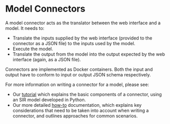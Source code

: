 # Model Connectors

A model connector acts as the translator between the web interface and a model.
It needs to:

* Translate the inputs supplied by the web interface (provided to the connector as a JSON file) to the inputs used by the model.
* Execute the model.
* Translate the output from the model into the output expected by the web interface (again, as a JSON file).

Connectors are implemented as Docker containers.
Both the input and output have to conform to input or output JSON schema respectively.

For more information on writing a connector for a model, please see:

* Our [tutorial](connector-tutorial/) which explains the basic components of a connector, using an SIR model developed in Python.
* Our more detailed [how-to](connector-howto/) documentation, which explains key considerations that need to be taken into account when writing a connector, and outlines approaches for common scenarios.
